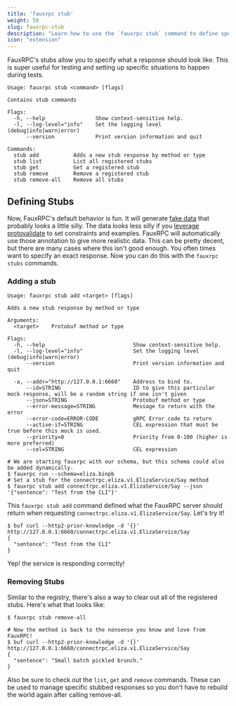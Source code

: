 ```yaml
---
title: 'fauxrpc stub'
weight: 50
slug: fauxrpc-stub
description: "Learn how to use the `fauxrpc stub` command to define specific, static responses for your RPC calls."
icon: "extension"
---
```


FauxRPC's stubs allow you to specify what a response should look like. This is super useful for testing and setting up specific situations to happen during tests.

```shell
Usage: fauxrpc stub <command> [flags]

Contains stub commands

Flags:
  -h, --help                Show context-sensitive help.
  -l, --log-level="info"    Set the logging level (debug|info|warn|error)
      --version             Print version information and quit

Commands:
  stub add           Adds a new stub response by method or type
  stub list          List all registered stubs
  stub get           Get a registered stub
  stub remove        Remove a registered stub
  stub remove-all    Remove all stubs
```

## Defining Stubs
Now, FauxRPC's default behavior is fun. It will generate [fake data](/docs/faking-data/) that probably looks a little silly. The data looks less silly if you [leverage protovalidate](/docs/protovalidate/) to set constraints and examples. FauxRPC will automatically use those annotation to give more realistic data. This can be pretty decent, but there are many cases where this isn't good enough. You often times want to specify an exact response. Now you can do this with the `fauxrpc stubs` commands.

### Adding a stub
```shell
Usage: fauxrpc stub add <target> [flags]

Adds a new stub response by method or type

Arguments:
  <target>    Protobuf method or type

Flags:
  -h, --help                            Show context-sensitive help.
  -l, --log-level="info"                Set the logging level (debug|info|warn|error)
      --version                         Print version information and quit

  -a, --addr="http://127.0.0.1:6660"    Address to bind to.
      --id=STRING                       ID to give this particular mock response, will be a random string if one isn't given
      --json=STRING                     Protobuf method or type
      --error-message=STRING            Message to return with the error
      --error-code=ERROR-CODE           gRPC Error code to return
      --active-if=STRING                CEL expression that must be true before this mock is used.
      --priority=0                      Priority from 0-100 (higher is more preferred)
      --cel=STRING                      CEL expression
```

```shell
# We are starting fauxrpc with our schema, but this schema could also be added dynamically.
$ fauxrpc run --schema=eliza.binpb
# Set a stub for the connectrpc.eliza.v1.ElizaService/Say method 
$ fauxrpc stub add connectrpc.eliza.v1.ElizaService/Say --json '{"sentence": "Test from the CLI"}'
```
This `fauxrpc stub add` command defined what the FauxRPC server should return when requesting `connectrpc.eliza.v1.ElizaService/Say`. Let's try it!
```shell
$ buf curl --http2-prior-knowledge -d '{}' http://127.0.0.1:6660/connectrpc.eliza.v1.ElizaService/Say
{
  "sentence": "Test from the CLI"
}
```
Yep! the service is responding correctly!

### Removing Stubs
Similar to the registry, there's also a way to clear out all of the registered stubs. Here's what that looks like:
```shell
$ fauxrpc stub remove-all

# Now the method is back to the nonsense you know and love from FauxRPC!
$ buf curl --http2-prior-knowledge -d '{}' http://127.0.0.1:6660/connectrpc.eliza.v1.ElizaService/Say
{
  "sentence": "Small batch pickled brunch."
}
```

Also be sure to check out the `list`, `get` and `remove` commands. These can be used to manage specific stubbed responses so you don't have to rebuild the world again after calling remove-all.
